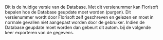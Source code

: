 Dit is de huidige versie van de Database. Met dit versienummer kan Florisoft bepalen hoe de Database geupdate moet worden (purgen). Dit versienummer wordt door Florisoft zelf geschreven en gelezen en moet in normale gevallen niet aangepast worden door de gebruiker. Indien de Database geupdate moet worden dan gebeurt dit autom. bij de volgende keer exporteren van de gegevens.